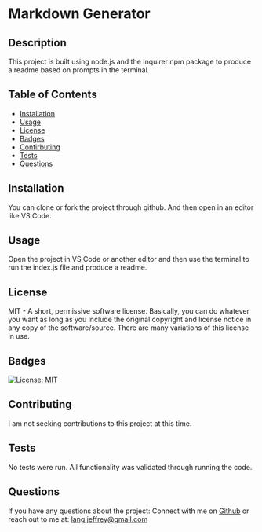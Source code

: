 # Markdown Generator

  ## Description 
This project is built using node.js and the Inquirer npm package to produce a readme based on prompts in the terminal.

## Table of Contents 

* [Installation](#installation)
* [Usage](#usage)
* [License](#license)
* [Badges](#Badges)
* [Contirbuting](#Contributing)
* [Tests](#Tests)
* [Questions](#Questions)

## Installation
You can clone or fork the project through github. And then open in an editor like VS Code.

## Usage 
Open the project in VS Code or another editor and then use the terminal to run the index.js file and produce a readme.

## License
MIT - A short, permissive software license. Basically, you can do whatever you want as long as you include the original copyright and license notice in any copy of the software/source.  There are many variations of this license in use.

## Badges
[![License: MIT](https://img.shields.io/badge/License-MIT-yellow.svg)](https://opensource.org/licenses/MIT)

## Contributing
I am not seeking contributions to this project at this time.

## Tests
No tests were run.  All functionality was validated through running the code.

## Questions
If you have any questions about the project:
Connect with me on [Github](https://github.com/langjeff)
or reach out to me at: lang.jeffrey@gmail.com  
